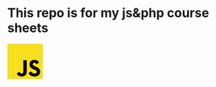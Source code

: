 <h1>This repo is for my js&php course sheets</h1>
<img src="https://raw.githubusercontent.com/jordanpapaleo/web-logos/master/logos/javascript.svg" style="width:80px; high:auto">
